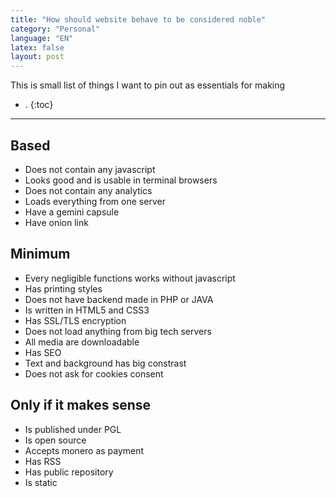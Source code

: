 ```yaml
---
title: "How should website behave to be considered noble"
category: "Personal"
language: "EN"
latex: false
layout: post
---
```


This is small list of things I want to pin out as essentials for making 

- .
{:toc}
---

## Based
- Does not contain any javascript
- Looks good and is usable in terminal browsers
- Does not contain any analytics
- Loads everything from one server
- Have a gemini capsule
- Have onion link

## Minimum
- Every negligible functions works without javascript
- Has printing styles
- Does not have backend made in PHP or JAVA
- Is written in HTML5 and CSS3
- Has SSL/TLS encryption
- Does not load anything from big tech servers
- All media are downloadable
- Has SEO
- Text and background has big constrast
- Does not ask for cookies consent

## Only if it makes sense
- Is published under PGL
- Is open source
- Accepts monero as payment
- Has RSS
- Has public repository
- Is static

